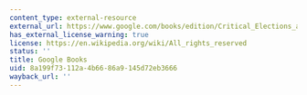 ```yaml
---
content_type: external-resource
external_url: https://www.google.com/books/edition/Critical_Elections_and_Congressional_Pol/cMnZpzskhgUC?hl=en&gbpv=1
has_external_license_warning: true
license: https://en.wikipedia.org/wiki/All_rights_reserved
status: ''
title: Google Books
uid: 8a199f73-112a-4b66-86a9-145d72eb3666
wayback_url: ''
---
```

